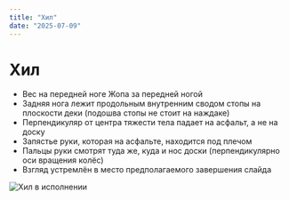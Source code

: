 ```yaml
---
title: "Хил"
date: "2025-07-09"
---
```


# Хил

- Вес на передней ноге Жопа за передней ногой
- Задняя нога лежит продольным внутренним сводом стопы на плоскости деки (подошва стопы не стоит на наждаке)
- Перпендикуляр от центра тяжести тела падает на асфальт, а не на доску
- Запястье руки, которая на асфальте, находится под плечом
- Пальцы руки смотрят туда же, куда и нос доски (перпендикулярно оси вращения колёс)
- Взгляд устремлён в место предполагаемого завершения слайда

![Хил в исполнении](/img/heelside-1.jpeg)
